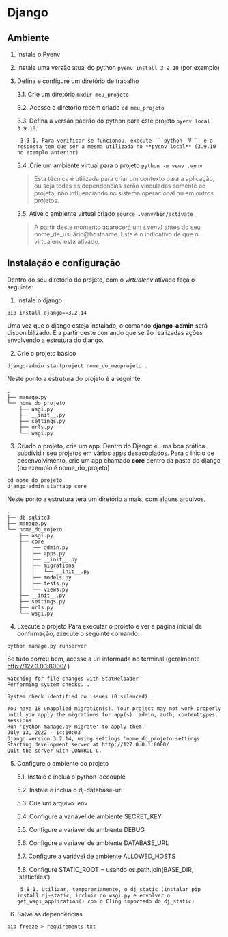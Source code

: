 # Django
## Ambiente
1. Instale o Pyenv
2. Instale uma versão atual do python ```pyenv install 3.9.10``` (por exemplo)
3. Defina e configure um diretório de trabalho

    3.1. Crie um diretório ```mkdir meu_projeto```

    3.2. Acesse o diretório recém criado ```cd meu_projeto```

    3.3. Defina a versão padrão do python para este projeto ```pyenv local 3.9.10```.

        3.3.1. Para verificar se funcionou, execute ```python -V``` e a resposta tem que ser a mesma utilizada no **pyenv local** (3.9.10 no exemplo anterior)

    3.4. Crie um ambiente virtual para o projeto ```python -m venv .venv``` 

    > Esta técnica é utilizada para criar um contexto para a aplicação, ou seja todas as dependencias serão vinculadas somente ao projeto, não influenciando no sistema operacional ou em outros projetos.

    3.5. Ative o ambiente virtual criado ```source .venv/bin/activate```

    > A partir deste momento aparecerá um *(.venv)* antes do seu nome_de_usuário@hostname. Este é o indicativo de que o virtualenv está ativado.

## Instalação e configuração
Dentro do seu diretório do projeto, com o *virtualenv* ativado faça o seguinte:

1. Instale o django
```shell 
pip install django==3.2.14
```
Uma vez que o django esteja instalado, o comando **django-admin** será disponibilizado. É a partir deste comando que serão realizadas ações envolvendo a estrutura do django.

2. Crie o projeto básico
```shell 
django-admin startproject nome_do_meuprojeto .
```
Neste ponto a estrutura do projeto é a seguinte:
```shell 
.
├── manage.py
└── nome_do_projeto
    ├── asgi.py
    ├── __init__.py
    ├── settings.py
    ├── urls.py
    └── wsgi.py
```

3. Criado o projeto, crie um app. Dentro do Django é uma boa prática subdividir seu projetos em vários apps desacoplados. Para o inicio de desenvolvimento, crie um app chamado **core** dentro da pasta do django (no exemplo é nome_do_projeto)

```shell 
cd nome_do_projeto
django-admin startapp core
```
Neste ponto a estrutura terá um diretório a mais, com alguns arquivos.
```shell 
.
├── db.sqlite3
├── manage.py
└── nome_do_rojeto
    ├── asgi.py
    ├── core
    │   ├── admin.py
    │   ├── apps.py
    │   ├── __init__.py
    │   ├── migrations
    │   │   └── __init__.py
    │   ├── models.py
    │   ├── tests.py
    │   └── views.py
    ├── __init__.py
    ├── settings.py
    ├── urls.py
    └── wsgi.py

```
4. Execute o projeto
Para executar o projeto e ver a página inicial de confirmação, execute o seguinte comando:
```shell
python manage.py runserver
```
Se tudo correu bem, acesse a url informada no terminal (geralmente http://127.0.0.1:8000/ )

```shell
Watching for file changes with StatReloader
Performing system checks...

System check identified no issues (0 silenced).

You have 18 unapplied migration(s). Your project may not work properly until you apply the migrations for app(s): admin, auth, contenttypes, sessions.
Run 'python manage.py migrate' to apply them.
July 13, 2022 - 14:10:03
Django version 3.2.14, using settings 'nome_do_projeto.settings'
Starting development server at http://127.0.0.1:8000/
Quit the server with CONTROL-C.
```

5. Configure o ambiente do projeto

    5.1. Instale e inclua o python-decouple

    5.2. Instale e inclua o dj-database-url
    
    5.3. Crie um arquivo .env
    
    5.4. Configure a variável de ambiente SECRET_KEY
    
    5.5. Configure a variável de ambiente DEBUG
    
    5.6. Configure a variável de ambiente DATABASE_URL
    
    5.7. Configure a variável de ambiente ALLOWED_HOSTS

    5.8. Configure STATIC_ROOT = usando os.path.join(BASE_DIR, 'staticfiles')
        
        5.8.1. Utilizar, temporariamente, o dj_static (instalar pip install dj-static, incluir no wsgi.py e envolver o get_wsgi_application() com o Cling importado do dj_static)
    
6. Salve as dependências
```shell
pip freeze > requirements.txt
```